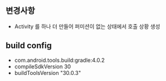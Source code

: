 ## 변경사항
* Activity 를 하나 더 만들어 퍼미션이 없는 상태에서 호출 상황 생성

## build config
* com.android.tools.build:gradle:4.0.2
* compileSdkVersion 30
* buildToolsVersion "30.0.3"